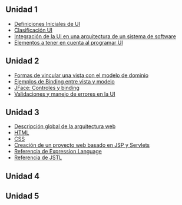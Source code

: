 Unidad 1
--------

-   [Definiciones Iniciales de UI](definiciones-iniciales-de-ui.html)
-   [Clasificación UI](clasificacion-ui.html)
-   [Integración de la UI en una arquitectura de un sistema de software](integracion-de-la-ui-en-una-arquitectura-de-un-sistema-de-software.html)
-   [Elementos a tener en cuenta al programar UI](elementos-a-tener-en-cuenta-al-programar-ui.html)

Unidad 2
--------

-   [Formas de vincular una vista con el modelo de dominio](formas-de-vincular-una-vista-con-el-modelo-de-dominio.html)
-   [Ejemplos de Binding entre vista y modelo](ejemplos-de-binding-entre-vista-y-modelo.html)
-   [JFace: Controles y binding](jface--controles-y-binding.html)
-   [Validaciones y manejo de errores en la UI](validaciones-y-manejo-de-errores-en-la-ui.html)

Unidad 3
--------

-   [Descripción global de la arquitectura web](descripcion-global-de-la-arquitectura-web.html)
-   [HTML](referencia-de-html.html)
-   [CSS](referencia-de-css.html)
-   [Creación de un proyecto web basado en JSP y Servlets](creacion-de-un-proyecto-web-basado-en-jsp-y-servlets.html)
-   [Referencia de Expression Language](referencia-de-expression-language.html)
-   [Referencia de JSTL](referencia-de-jstl.html)

Unidad 4
--------

Unidad 5
--------
